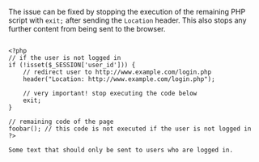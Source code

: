 The issue can be fixed by stopping the execution of the remaining PHP script with `exit;` after sending the `Location` header. This also stops any further content from being sent to the browser.

<pre class="language-php line-numbers" data-line="8"><code>
&lt;?php
// if the user is not logged in
if (!isset($_SESSION['user_id'])) {
    // redirect user to http://www.example.com/login.php
    header("Location: http://www.example.com/login.php");
    
    // very important! stop executing the code below
    exit;
}

// remaining code of the page
foobar(); // this code is not executed if the user is not logged in
?>

Some text that should only be sent to users who are logged in.
</code></pre>
